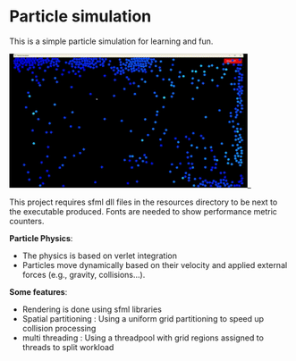 # Particle simulation

This is a simple particle simulation for learning and fun.

![Alt Text](ressources/Particle_simulation.gif)_

This project requires sfml dll files in the resources directory to be next to the executable produced.
Fonts are needed to show performance metric counters.

**Particle Physics**:

- The physics is based on verlet integration
- Particles move dynamically based on their velocity and applied external forces  (e.g., gravity,
  collisions...).

**Some features**:

- Rendering is done using sfml libraries
- Spatial partitioning : Using a uniform grid partitioning to speed up collision processing
- multi threading : Using a threadpool with grid regions assigned to threads to split workload

